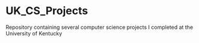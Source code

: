 # UK_CS_Projects
Repository containing several computer science projects I completed at the University of Kentucky 
